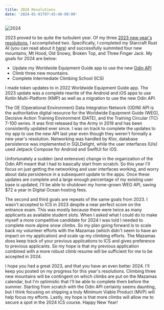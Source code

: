 ```yaml
---
title: 2024 Resolutions
date: '2024-01-01T07:45:46-08:00'
---
```

![2024](/blog-v3/assets/2024.png)

2023 proved to be quite the turbulent year.  Of my three [2023 new year's resolutions](https://jjmtaylor.com/2023-resolutions/), I accomplished two.  Specifically, I completed my Starcraft Rust AI (you can read about it [here](https://jjmtaylor.com/starcraft-rust-bot/)) and successfully summited four new mountains, Mt Hood, Old Snowy, Broken Top, and Three Finger Jack. My goals for 2024 are below:

* Update my Worldwide Equipment Guide app to use the new [Odin API](https://odin.tradoc.army.mil/)
* Climb three new mountains.
* Complete Intermediate Climbing School (ICS)

I made token updates to in 2022 Worldwide Equipment Guide app. The 2023 update was a complete rewrite of the Android and iOS apps to use Kotlin Multi-Platform (KMP) as well as a migration to use the new Odin API. 

The OE (Operational Environment) Data Integration Network (ODIN) API is the authoritative digital resource for the Worldwide Equipment Guide (WEG), Decisive Action Training Environment (DATE), and the Training Circular (TC) 7-100 series.  It was first released by the Army in 2019 and has been consistently updated ever since. I was on track to complete the updates to my app to use the new API last year even though they weren't formally a new year's resolution.   Networking was handled by Ktor, database persistence was implemented in SQLDelight, while the user interfaces (UIs) used Jetpack Compose for Android and SwiftUI for iOS. 

Unfortunately a sudden (and extensive) change in the organization of the Odin API meant that I had to basically start from scratch.  So this year I'll focus on just getting the networking and user interfaces working, and worry about data persistence in a subsequent update to the apps.  Once these updates are complete and a large enough percentage of my existing user base is updated, I'll be able to shutdown my home-grown WEG API, saving $72 a year in Digital Ocean hosting fees. 

The second and third goals are repeats of the same goals from 2023.  I wasn't accepted to ICS in 2023 despite a near perfect score on the entrance exam.  This was mostly because there were twice as many applicants as available student slots. When I asked what I could do to make myself a more competitive candidate for 2024 I was told I needed to complete more alpine snow climbs.  So my plan going forward is to scale back my volunteer efforts with the Mazamas (which didn't seem to have an impact on my application) and scale up my climbing efforts.  The Mazamas does keep track of your previous applications to ICS and gives preference to previous applicants.  So my hope is that my previous application combined with a more robust climb resume will be sufficient for me to be accepted in 2024.

I hope you had a great 2023, and that you have an even better 2024.  I'll keep you posted on my progress for this year's resolutions.  Climbing three new mountains will be contingent on which climbs are put on the Mazamas calendar, but I'm optimistic that I'll be able to complete them before the summer.  Starting from scratch with the Odin API certainly seems daunting, but I think focusing on shipping a truly Minimum Viable Product (MVP) will help focus my efforts.  Lastly, my hope is that more climbs will allow me to secure a spot in the 2024 ICS course. Happy New Year!
